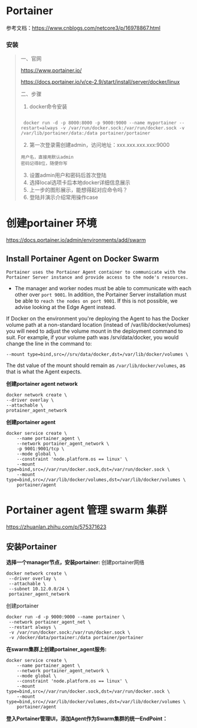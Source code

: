 # Portainer

参考文档：https://www.cnblogs.com/netcore3/p/16978867.html

### 安装

>一、官网
>
>https://www.portainer.io/
>
>https://docs.portainer.io/v/ce-2.9/start/install/server/docker/linux
>
>二、步骤
>
>1. docker命令安装
>
>```shell
>
>  docker run -d -p 8000:8000 -p 9000:9000 --name myportainer --restart=always -v /var/run/docker.sock:/var/run/docker.sock -v /var/lib/portainer/data:/data portainer/portainer
>```
>
>2. 第一次登录需创建admin，访问地址：xxx.xxx.xxx.xxx:9000
>
>```shell
>用户名，直接用默认admin 
>密码记得8位，随便你写 
>```
>
>3. 设置admin用户和密码后首次登陆
>4. 选择local选项卡后本地docker详细信息展示
>5. 上一步的图形展示，能想得起对应命令吗？
>6. 登陆并演示介绍常用操作case

# 创建portainer 环境
https://docs.portainer.io/admin/environments/add/swarm

## Install Portainer Agent on Docker Swarm
`Portainer uses the Portainer Agent container to communicate with the Portainer Server instance and provide access to the node's resources. `

- The manager and worker nodes must be able to communicate with each other over `port 9001`. In addition, the Portainer Server installation must be able to `reach the nodes on port 9001`. If this is not possible, we advise looking at the Edge Agent instead.

If Docker on the environment you're deploying the Agent to has the Docker volume path at a non-standard location (instead of /var/lib/docker/volumes) you will need to adjust the volume mount in the deployment command to suit. 
For example, if your volume path was /srv/data/docker, you would change the line in the command to:
```shell
--mount type=bind,src=//srv/data/docker,dst=/var/lib/docker/volumes \
```
The dst value of the mount should remain as `/var/lib/docker/volumes`, as that is what the Agent expects.

**创建portainer agent network**
```shell
docker network create \ 
--driver overlay \ 
--attachable \ 
protainer_agent_network
```
**创建portainer agent**
```shell
docker service create \
    --name portainer_agent \
    --network portainer_agent_network \
    -p 9001:9001/tcp \
    --mode global \
    --constraint 'node.platform.os == linux' \
    --mount type=bind,src=//var/run/docker.sock,dst=/var/run/docker.sock \
    --mount type=bind,src=//var/lib/docker/volumes,dst=/var/lib/docker/volumes \
    portainer/agent
```


# Portainer agent 管理 swarm 集群

https://zhuanlan.zhihu.com/p/575371623

## 安装Portainer
**选择一个manager节点，安装portainer:**
创建portainer网络
```shell
docker network create \
 --driver overlay \
 --attachable \
 --subnet 10.12.0.0/24 \
 portainer_agent_network
```
创建portainer
```shell
docker run -d -p 9000:9000 --name portainer \
 --network portainer_agent_net \
 --restart always \
 -v /var/run/docker.sock:/var/run/docker.sock \
 -v /docker/data/portainer:/data portainer/portainer
```

**在swarm集群上创建portainer_agent服务:**
```shell
docker service create \
    --name portainer_agent \
    --network portainer_agent_network \
    --mode global \
    --constraint 'node.platform.os == linux' \
    --mount type=bind,src=//var/run/docker.sock,dst=/var/run/docker.sock \
    --mount type=bind,src=//var/lib/docker/volumes,dst=/var/lib/docker/volumes \
    portainer/agent
```
**登入Portainer管理UI，添加Agent作为Swarm集群的统一EndPoint：**




